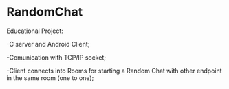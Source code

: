 # RandomChat
Educational Project:

-C server and Android Client;

-Comunication with TCP/IP socket;

-Client connects into Rooms for starting a Random Chat with other endpoint in the same room (one to one);
